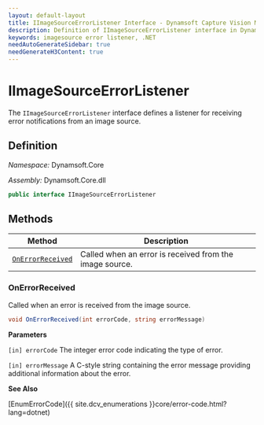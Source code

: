 ```yaml
---
layout: default-layout
title: IImageSourceErrorListener Interface - Dynamsoft Capture Vision Module .NET Edition API Reference
description: Definition of IImageSourceErrorListener interface in Dynamsoft Core Module .NET Edition.
keywords: imagesource error listener, .NET
needAutoGenerateSidebar: true
needGenerateH3Content: true
---
```


# IImageSourceErrorListener

The `IImageSourceErrorListener` interface defines a listener for receiving error notifications from an image source.

## Definition

*Namespace:* Dynamsoft.Core

*Assembly:* Dynamsoft.Core.dll

```csharp
public interface IImageSourceErrorListener 
```

## Methods

| Method | Description |
| ------ | ----------- |
| [`OnErrorReceived`](#onerrorreceived) | Called when an error is received from the image source. |

### OnErrorReceived

Called when an error is received from the image source.

```csharp
void OnErrorReceived(int errorCode, string errorMessage)
```

**Parameters**

`[in] errorCode` The integer error code indicating the type of error.

`[in] errorMessage` A C-style string containing the error message providing additional information about the error.

**See Also**

[EnumErrorCode]({{ site.dcv_enumerations }}core/error-code.html?lang=dotnet)

